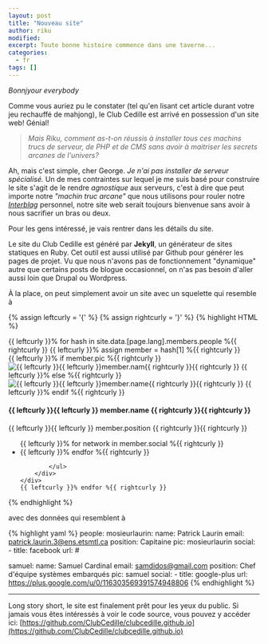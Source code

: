 ```yaml
---
layout: post
title: "Nouveau site"
author: riku
modified:
excerpt: Toute bonne histoire commence dans une taverne...
categories:
  - fr
tags: []
---
```


_Bonnjyour everybody_

Comme vous auriez pu le constater (tel qu'en lisant cet article durant votre jeu rechauffé de mahjong), le Club Cedille est arrivé en possession d'un site web! Génial!

> _Mais Riku, comment as-t-on réussis à installer tous ces machins trucs de serveur, de PHP et de CMS sans avoir à maitriser les secrets arcanes de l'univers?_

Ah, mais c'est simple, cher George. _Je n'ai pas installer de serveur spécialisé._ Un de mes contraintes sur lequel je me suis basé pour construire le site s'agit de le rendre _agnostique_ aux serveurs, c'est à dire que peut importe notre _"machin truc arcane"_ que nous utilisons pour rouler notre _[Interblag](http://xkcd.com/181/)_ personnel, notre site web serait toujours bienvenue sans avoir à nous sacrifier un bras ou deux.

Pour les gens intéressé, je vais rentrer dans les détails du site.

Le site du Club Cedille est généré par **Jekyll**, un générateur de sites statiques en Ruby. Cet outil est aussi utilisé par Github pour générer les pages de projet. Vu que nous n'avons pas de fonctionnement "dynamique" autre que certains posts de blogue occasionnel, on n'as pas besoin d'aller aussi loin que Drupal ou Wordpress. 

À la place, on peut simplement avoir un site avec un squelette qui resemble à

{% assign leftcurly = '{' %}
{% assign rightcurly = '}' %}
{% highlight HTML %}
<div class="row">
    {{ leftcurly }}% for hash in site.data.[page.lang].members.people %{{ rightcurly }}
    {{ leftcurly }}% assign member = hash[1] %{{ rightcurly }}
    <div class="{{ leftcurly }}% if forloop.length < 3 %{{ rightcurly }}col-sm-{{ leftcurly }}{{ leftcurly }}12 | divided_by: forloop.length{{ rightcurly }}{{ rightcurly }} {{ leftcurly }}% else %{{ rightcurly }}col-sm-4{{ leftcurly }}% endif %{{ rightcurly }}">
        <div class="team-member">
        {{ leftcurly }}% if member.pic %{{ rightcurly }}
            <img src="{{ leftcurly }}{{ leftcurly }}site.baseurl{{ rightcurly }}{{ rightcurly }}/img/team/{{ leftcurly }}{{ leftcurly }} member.pic {{ rightcurly }}{{ rightcurly }}.jpg" class="img-responsive img-circle" alt="{{ leftcurly }}{{ leftcurly }}member.nam{{ rightcurly }}{{ rightcurly }}">
        {{ leftcurly }}% else %{{ rightcurly }}
            <img src="{{ leftcurly }}{{ leftcurly }}member.email | to_gravatar{{ rightcurly }}{{ rightcurly }}?s=225&d=mm" alt="{{ leftcurly }}{{ leftcurly }}member.name{{ rightcurly }}{{ rightcurly }}">
        {{ leftcurly }}% endif %{{ rightcurly }}
            <h4>{{ leftcurly }}{{ leftcurly }} member.name {{ rightcurly }}{{ rightcurly }}</h4>
            <p class="text-muted">{{ leftcurly }}{{ leftcurly }} member.position {{ rightcurly }}{{ rightcurly }}</p>
            <ul class="list-inline social-buttons">
                {{ leftcurly }}% for network in member.social %{{ rightcurly }}
                <li><a href="{{ leftcurly }}{{ leftcurly }} network.url {{ rightcurly }}{{ rightcurly }}"><i class="fa fa-{{ leftcurly }}{{ leftcurly }} network.title {{ rightcurly }}{{ rightcurly }}"></i></a>
                {{ leftcurly }}% endfor %{{ rightcurly }}

            </ul>
        </div>
    </div>
    {{ leftcurly }}% endfor %{{ rightcurly }}
</div>
{% endhighlight %}

avec des données qui resemblent à

{% highlight yaml %}
people:
  mosieurlaurin:
    name: Patrick Laurin
    email: patrick.laurin.3@ens.etsmtl.ca
    position: Capitaine
    pic: mosieurlaurin
    social:
      - title: facebook
        url: #

  samuel:
    name: Samuel Cardinal
    email: samdidos@gmail.com
    position: Chef d'équipe systèmes embarqués
    pic: samuel
    social:
      - title: google-plus
        url: https://plus.google.com/u/0/116303569391574948806
{% endhighlight %}

---

Long story short, le site est finalement prêt pour les yeux du public. Si jamais vous êtes intéressés à voir le code source, vous pouvez y accéder ici: [https://github.com/ClubCedille/clubcedille.github.io](https://github.com/ClubCedille/clubcedille.github.io)